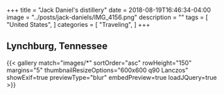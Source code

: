 +++
title = "Jack Daniel's distillery"
date = 2018-08-19T16:46:34-04:00
image = "../posts/jack-daniels/IMG_4156.png"
description = ""
tags = [
"United States",
]
categories = [
"Traveling",
]
+++

## Lynchburg, Tennessee

{{< gallery match="images/*" sortOrder="asc" rowHeight="150" margins="5" thumbnailResizeOptions="600x600 q90 Lanczos" showExif=true previewType="blur" embedPreview=true loadJQuery=true >}}